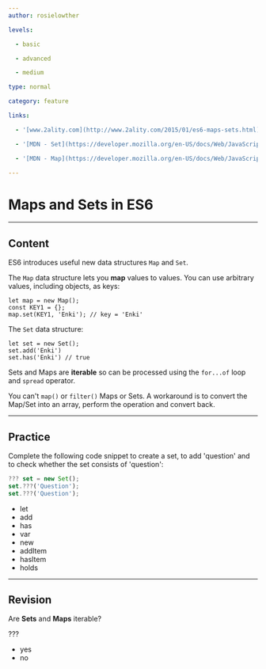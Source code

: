 ```yaml
---
author: rosielowther

levels:

  - basic

  - advanced

  - medium

type: normal

category: feature

links:

  - '[www.2ality.com](http://www.2ality.com/2015/01/es6-maps-sets.html){website}'

  - '[MDN - Set](https://developer.mozilla.org/en-US/docs/Web/JavaScript/Reference/Global_Objects/Set){website}'

  - '[MDN - Map](https://developer.mozilla.org/en-US/docs/Web/JavaScript/Reference/Global_Objects/Map){website}'

---
```

# Maps and Sets in ES6

---
## Content

ES6 introduces useful new data structures `Map` and `Set`.

The `Map` data structure lets you **map** values to values. You can use arbitrary values, including objects, as keys:
```
let map = new Map();
const KEY1 = {};
map.set(KEY1, 'Enki'); // key = 'Enki'
```
The `Set` data structure:
```
let set = new Set();
set.add('Enki')
set.has('Enki') // true
```

Sets and Maps are **iterable** so can be processed using the `for...of` loop and `spread` operator.

You can't `map()` or `filter()` Maps or Sets. A workaround is to convert the Map/Set into an array, perform the operation and convert back.

---
## Practice

Complete the following code snippet to create a set, to add 'question' and to check whether the set consists of 'question':

```javascript
??? set = new Set();
set.???('Question');
set.???('Question');
```

* let
* add
* has
* var
* new
* addItem
* hasItem
* holds

---
## Revision

Are **Sets** and **Maps** iterable?

???

* yes
* no